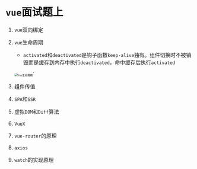 # `vue`面试题上

1. `vue`双向绑定

2. `vue`生命周期

   + `activated`和`deactivated`是钩子函数`keep-alive`独有。组件切换时不被销毁而是缓存到内存中执行`deactivated`，命中缓存后执行`activated`

   <img src="https://img-blog.csdnimg.cn/20200305111847565.png?x-oss-process=image/watermark,type_ZmFuZ3poZW5naGVpdGk,shadow_10,text_aHR0cHM6Ly9ibG9nLmNzZG4ubmV0L3FxXzQwNzgxMjkx,size_16,color_FFFFFF,t_70" alt="Vue生命周期" style="zoom:50%;" />`

3. 组件传值

4. `SPA`和`SSR`

5. 虚拟`DOM`和`Diff`算法

6. `VueX`

7. `vue-router`的原理

   

8. `axios`

9. `watch`的实现原理

   